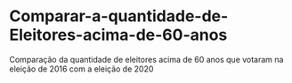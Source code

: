 # Comparar-a-quantidade-de-Eleitores-acima-de-60-anos
Comparação da quantidade de eleitores acima de 60 anos que votaram na eleição de 2016 com a eleição de 2020
